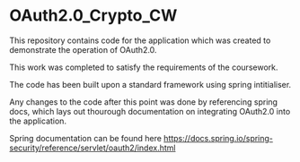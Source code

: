# OAuth2.0_Crypto_CW

This repository contains code for the application which was created to demonstrate the operation of OAuth2.0.

This work was completed to satisfy the requirements of the coursework.

The code has been built upon a standard framework using spring intitialiser.

Any changes to the code after this point was done by referencing spring docs, which lays out thourough documentation on integrating OAuth2.0 into the application.

Spring documentation can be found here https://docs.spring.io/spring-security/reference/servlet/oauth2/index.html

